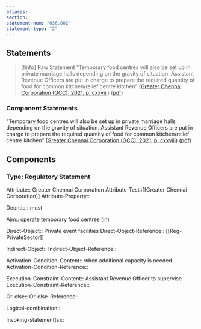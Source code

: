 ```yaml
---
aliases: 
section: 
statement-num: "036.002"
statement-type: "2"
---
```

## Statements 
> [!info] Raw Statement
> “Temporary food centres will also be set up in private marriage halls depending on the gravity of situation. Assistant Revenue Officers are put in charge to prepare the required quantity of food for common kitchen/relief centre kitchen” ([Greater Chennai Corporation (GCC), 2021, p. cxxviii](zotero://select/library/items/AZZSXLC8)) ([pdf](zotero://open-pdf/library/items/ZWDYK52D?page=128&annotation=PI533JE4)) 
> 

### Component Statements
“Temporary food centres will also be set up in private marriage halls depending on the gravity of situation. Assistant Revenue Officers are put in charge to prepare the required quantity of food for common kitchen/relief centre kitchen” ([Greater Chennai Corporation (GCC), 2021, p. cxxviii](zotero://select/library/items/AZZSXLC8)) ([pdf](zotero://open-pdf/library/items/ZWDYK52D?page=128&annotation=PI533JE4)) 
## Components
### Type: Regulatory Statement
Attribute:: Greater Chennai Corporation
Attribute-Test::[[Greater Chennai Corporation]]
Attribute-Property::

Deontic:: must

Aim:: operate temporary food centres (in)

Direct-Object:: Private event facilities
Direct-Object-Reference::  [[Reg-PrivateSector]]

Indirect-Object::
Indirect-Object-Reference:: 

Activation-Condition-Content:: when additional capacity is needed
Activation-Condition-Reference:: 

Execution-Constraint-Content:: Assistant Revenue Officer to supervise
Execution-Constraint-Reference:: 

Or-else::
Or-else-Reference:: 

Logical-combination::

Invoking-statement(s)::